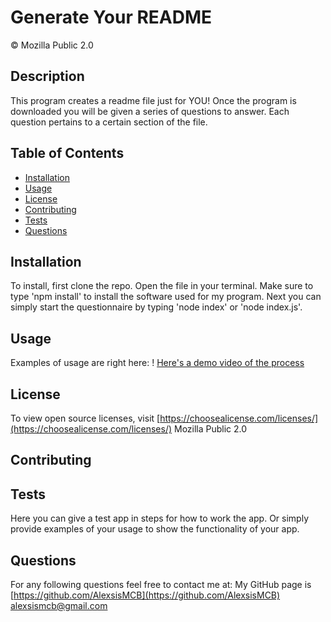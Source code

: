 # Generate Your README
&copy; Mozilla Public 2.0

## Description
This program creates a readme file just for YOU! Once the program is downloaded you will be given a series of questions to answer. Each question pertains to a certain section of the file.

## Table of Contents
* [Installation](#Installation)
* [Usage](#Usage)
* [License](#License)
* [Contributing](#Contributing)
* [Tests](#Tests)
* [Questions](#Questions)
  
## Installation
To install, first clone the repo. Open the file in your terminal. Make sure to type 'npm install' to install the software used for my program. Next you can simply start the questionnaire by typing 'node index' or 'node index.js'.

## Usage
Examples of usage are right here: ! [Here's a demo video of the process](https://drive.google.com/file/d/1kF7N58y8Gkm5SdECpMR0FcXYbm75TA-a/view)

## License
To view open source licenses, visit [https://choosealicense.com/licenses/](https://choosealicense.com/licenses/)
Mozilla Public 2.0

## Contributing
      
## Tests
Here you can give a test app in steps for how to work the app. Or simply provide examples of your usage to show the functionality of your app.

## Questions
For any following questions feel free to contact me at:
My GitHub page is [https://github.com/AlexsisMCB](https://github.com/AlexsisMCB)
[alexsismcb@gmail.com](alexsismcb@gmail.com)
